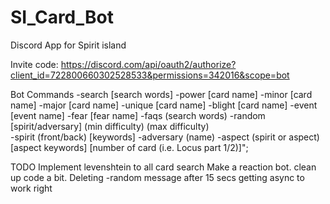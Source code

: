 # SI_Card_Bot
Discord App for Spirit island

Invite code: https://discord.com/api/oauth2/authorize?client_id=722800660302528533&permissions=342016&scope=bot


Bot Commands 
 -search [search words]
 -power [card name]
 -minor [card name]
 -major [card name]
 -unique [card name]
 -blight [card name]
 -event [event name]
 -fear [fear name]
 -faqs (search words)
 -random [spirit/adversary] (min difficulty) (max difficulty)  \
 -spirit (front/back) [keywords]
 -adversary (name)
 -aspect (spirit or aspect) [aspect keywords] [number of card (i.e. Locus part 1/2)]";
 
 
 


TODO
Implement levenshtein to all card search
Make a reaction bot.
clean up code a bit.
Deleting -random message after 15 secs
getting async to work right
